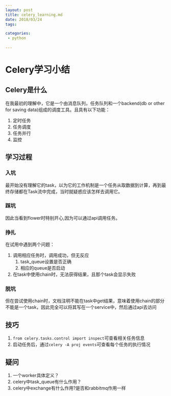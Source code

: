 ```yaml
---
layout: post  
title: celery_learning.md 
date: 2018/03/24 
tags: 

categories: 
 - python
 
---
```


# Celery学习小结

## Celery是什么
在我最初的理解中，它是一个由消息队列，任务队列和一个backend(db or other for saving data)组成的调度工具。且具有以下功能：
1. 定时任务
2. 任务调度
3. 任务并行
4. 监控

## 学习过程
### 入坑
最开始没有理解它的task，以为它的工作机制是一个任务从取数据到计算，再到最终存储都在Task流中完成，当时就疑惑应该怎样去调用它。
### 踩坑
因此当看到flower时特别开心,因为可以通过api调用任务。
### 挣扎
在试用中遇到两个问题：
1. 调用相应任务时，调用成功，但无反应
    1. task_queue设置是否正确
    2. 相应的queue是否启动
2. 在task中使用chain时，无法获得结果，且那个task会显示失败
### 脱坑
但在尝试使用chain时，文档注明不能在task中get结果，意味着使用chain的部分不能是一个task，因此完全可以将其写在一个service中，然后通过api去访问

## 技巧
1. ```from celery.tasks.control import inspect```可查看相关任务信息
2. 启动任务后，通过```celery -A proj events```可查看每个任务的执行情况

## 疑问
1. 一个worker具体定义？
2. celery中task_queue有什么作用？
3. celery中exchange有什么作用?是否和rabbitmq作用一样
